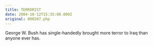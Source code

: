 ```yaml
---
title: TERRORIST
date: 2004-10-12T15:35:00.000Z
original: 000207.php
---
```


George W. Bush has single-handedly brought more terror to Iraq than anyone ever has.

<!-- <div class="commentdivider"></div><span class="commentheader">1 Comment</span>

<div class="commentdivider">
<span class="commentauthorbox">Posted by kmley</span>
<span class="commentdatebox">Tuesday, October 12, 2004</span>
<span class="commenttimebox"> 2:20 PM</span>
</div>
<div class="commentbody">What you mean to say is that Shrub IS A TERRORIST. Let’s not mince words.</div> -->
